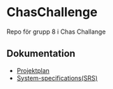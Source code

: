 # ChasChallenge
Repo för grupp 8 i Chas Challange


## Dokumentation
- [Projektplan](docs/ProjektPlan.md)
- [System-specifications(SRS)](docs/Specifications.md)
